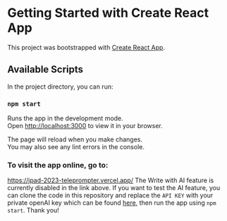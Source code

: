 # Getting Started with Create React App

This project was bootstrapped with [Create React App](https://github.com/facebook/create-react-app).

## Available Scripts

In the project directory, you can run:

### `npm start`

Runs the app in the development mode.\
Open [http://localhost:3000](http://localhost:3000) to view it in your browser.

The page will reload when you make changes.\
You may also see any lint errors in the console.

### To visit the app online, go to:
https://jpad-2023-teleprompter.vercel.app/
The Write with AI feature is currently disabled in the link above. If you want to test the AI feature, you can clone the code in this repository and replace the `API KEY` with your private openAI key which can be found [here](https://platform.openai.com/account/api-keys), then run the app using `npm start`. Thank you!
